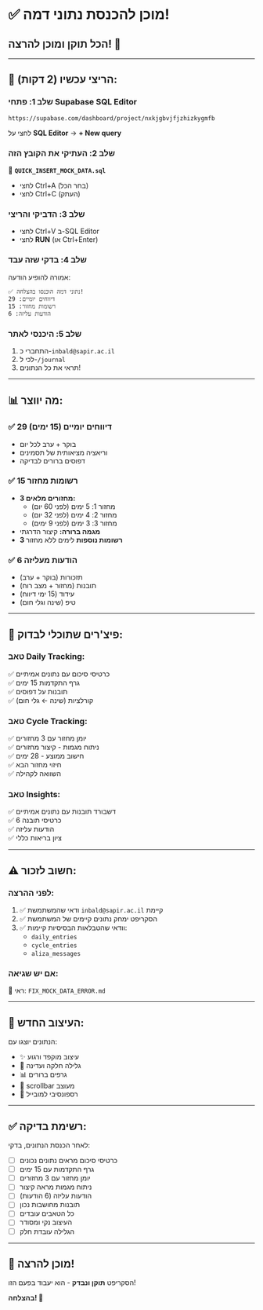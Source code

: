 # ✅ מוכן להכנסת נתוני דמה!

## הכל תוקן ומוכן להרצה! 🎉

---

## 🚀 **הריצי עכשיו (2 דקות):**

### שלב 1: פתחי Supabase SQL Editor
```
https://supabase.com/dashboard/project/nxkjgbvjfjzhizkygmfb
```
לחצי על **SQL Editor** → **+ New query**

### שלב 2: העתיקי את הקובץ הזה
📄 **`QUICK_INSERT_MOCK_DATA.sql`**
- לחצי Ctrl+A (בחר הכל)
- לחצי Ctrl+C (העתק)

### שלב 3: הדביקי והריצי
- לחצי Ctrl+V ב-SQL Editor
- לחצי **RUN** (או Ctrl+Enter)

### שלב 4: בדקי שזה עבד
אמורה להופיע הודעה:
```
✅ נתוני דמה הוכנסו בהצלחה!
דיווחים יומיים: 29
רשומות מחזור: 15
הודעות עליזה: 6
```

### שלב 5: היכנסי לאתר
1. התחברי כ-`inbald@sapir.ac.il`
2. לכי ל-`/journal`
3. תראי את כל הנתונים!

---

## 📊 **מה יווצר:**

### ✅ 29 דיווחים יומיים (15 ימים)
- בוקר + ערב לכל יום
- וריאציה מציאותית של תסמינים
- דפוסים ברורים לבדיקה

### ✅ 15 רשומות מחזור
- **3 מחזורים מלאים:**
  - מחזור 1: 5 ימים (לפני 60 יום)
  - מחזור 2: 4 ימים (לפני 32 יום)
  - מחזור 3: 3 ימים (לפני 9 ימים)
- **מגמה ברורה:** קיצור הדרגתי
- **3 רשומות נוספות** לימים ללא מחזור

### ✅ 6 הודעות מעליזה
- תזכורות (בוקר + ערב)
- תובנות (מחזור + מצב רוח)
- עידוד (15 ימי דיווח)
- טיפ (שינה וגלי חום)

---

## 🎯 **פיצ'רים שתוכלי לבדוק:**

### טאב Daily Tracking:
✅ כרטיסי סיכום עם נתונים אמיתיים  
✅ גרף התקדמות 15 ימים  
✅ תובנות על דפוסים  
✅ קורלציות (שינה ← גלי חום)  

### טאב Cycle Tracking:
✅ יומן מחזור עם 3 מחזורים  
✅ ניתוח מגמות - קיצור מחזורים  
✅ חישוב ממוצע - 28 ימים  
✅ חיזוי מחזור הבא  
✅ השוואה לקהילה  

### טאב Insights:
✅ דשבורד תובנות עם נתונים אמיתיים  
✅ 6 כרטיסי תובנה  
✅ הודעות עליזה  
✅ ציון בריאות כללי  

---

## ⚠️ **חשוב לזכור:**

### לפני ההרצה:
1. ✅ ודאי שהמשתמשת `inbald@sapir.ac.il` קיימת
2. ✅ הסקריפט ימחק נתונים קיימים של המשתמשת
3. ✅ וודאי שהטבלאות הבסיסיות קיימות:
   - `daily_entries`
   - `cycle_entries`
   - `aliza_messages`

### אם יש שגיאה:
📖 ראי: `FIX_MOCK_DATA_ERROR.md`

---

## 🎨 **העיצוב החדש:**

הנתונים יוצגו עם:
- ✨ עיצוב מוקפד ורגוע
- 🎯 גלילה חלקה ועדינה
- 📊 גרפים ברורים
- 💅 scrollbar מעוצב
- 📱 רספונסיבי למובייל

---

## ✅ **רשימת בדיקה:**

לאחר הכנסת הנתונים, בדקי:

- [ ] כרטיסי סיכום מראים נתונים נכונים
- [ ] גרף התקדמות עם 15 ימים
- [ ] יומן מחזור עם 3 מחזורים
- [ ] ניתוח מגמות מראה קיצור
- [ ] הודעות עליזה (6 הודעות)
- [ ] תובנות מחושבות נכון
- [ ] כל הטאבים עובדים
- [ ] העיצוב נקי ומסודר
- [ ] הגלילה עובדת חלק

---

## 🎉 **מוכן להרצה!**

הסקריפט **תוקן ונבדק** - הוא יעבוד בפעם הזו!

**בהצלחה! 🌸**
